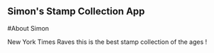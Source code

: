 Simon's Stamp Collection App
---

#About Simon

New York Times Raves this is the best stamp collection of the ages !
